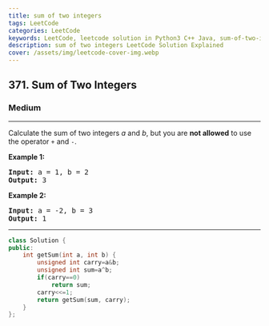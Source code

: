 ```yaml
---
title: sum of two integers
tags: LeetCode
categories: LeetCode
keywords: LeetCode, leetcode solution in Python3 C++ Java, sum-of-two-integers solution
description: sum of two integers LeetCode Solution Explained
cover: /assets/img/leetcode-cover-img.webp
---
```





<h2>371. Sum of Two Integers</h2><h3>Medium</h3><hr><div><p>Calculate the sum of two integers <i>a</i> and <i>b</i>, but you are <b>not allowed</b> to use the operator <code>+</code> and <code>-</code>.</p>

<div>
<p><strong>Example 1:</strong></p>

<pre><strong>Input: </strong>a = <span id="example-input-1-1">1</span>, b = <span id="example-input-1-2">2</span>
<strong>Output: </strong><span id="example-output-1">3</span>
</pre>

<div>
<p><strong>Example 2:</strong></p>

<pre><strong>Input: </strong>a = -<span id="example-input-2-1">2</span>, b = <span id="example-input-2-2">3</span>
<strong>Output: </strong>1
</pre>
</div>
</div>
</div>

---




```cpp
class Solution {
public:
    int getSum(int a, int b) {
        unsigned int carry=a&b;
        unsigned int sum=a^b;
        if(carry==0)
            return sum;
        carry<<=1;
        return getSum(sum, carry);
    }
};
```
